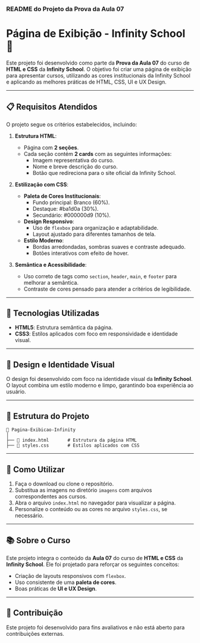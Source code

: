 ### README do Projeto da Prova da Aula 07

# Página de Exibição - Infinity School 🏫

Este projeto foi desenvolvido como parte da **Prova da Aula 07** do curso de **HTML e CSS** da **Infinity School**. O objetivo foi criar uma página de exibição para apresentar cursos, utilizando as cores institucionais da Infinity School e aplicando as melhores práticas de HTML, CSS, UI e UX Design.

---

## 📋 Requisitos Atendidos

O projeto segue os critérios estabelecidos, incluindo:

1. **Estrutura HTML**:
   - Página com **2 seções**.
   - Cada seção contém **2 cards** com as seguintes informações:
     - Imagem representativa do curso.
     - Nome e breve descrição do curso.
     - Botão que redireciona para o site oficial da Infinity School.

2. **Estilização com CSS**:
   - **Paleta de Cores Institucionais**:
     - Fundo principal: Branco (60%).
     - Destaque: #ba1d0a (30%).
     - Secundário: #000000d9 (10%).
   - **Design Responsivo**:
     - Uso de `flexbox` para organização e adaptabilidade.
     - Layout ajustado para diferentes tamanhos de tela.
   - **Estilo Moderno**:
     - Bordas arredondadas, sombras suaves e contraste adequado.
     - Botões interativos com efeito de hover.

3. **Semântica e Acessibilidade**:
   - Uso correto de tags como `section`, `header`, `main`, e `footer` para melhorar a semântica.
   - Contraste de cores pensado para atender a critérios de legibilidade.

---

## 🚀 Tecnologias Utilizadas

- **HTML5**: Estrutura semântica da página.
- **CSS3**: Estilos aplicados com foco em responsividade e identidade visual.

---

## 🎨 Design e Identidade Visual

O design foi desenvolvido com foco na identidade visual da **Infinity School**.  
O layout combina um estilo moderno e limpo, garantindo boa experiência ao usuário.

---

## 📂 Estrutura do Projeto

```
📁 Pagina-Exibicao-Infinity
│
├── 📄 index.html       # Estrutura da página HTML
├── 📄 styles.css       # Estilos aplicados com CSS

```

---

## 📝 Como Utilizar

1. Faça o download ou clone o repositório.
2. Substitua as imagens no diretório `imagens` com arquivos correspondentes aos cursos.
3. Abra o arquivo `index.html` no navegador para visualizar a página.
4. Personalize o conteúdo ou as cores no arquivo `styles.css`, se necessário.

---

## 📚 Sobre o Curso

Este projeto integra o conteúdo da **Aula 07** do curso de **HTML e CSS** da **Infinity School**. Ele foi projetado para reforçar os seguintes conceitos:
- Criação de layouts responsivos com `flexbox`.
- Uso consistente de uma **paleta de cores**.
- Boas práticas de **UI e UX Design**.

---

## 🤝 Contribuição

Este projeto foi desenvolvido para fins avaliativos e não está aberto para contribuições externas.
